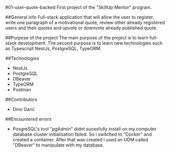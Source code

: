 #01-user-quote-backed
First project of the "SkillUp Mentor" program.

##General info
Full-stack application that will allow the user to register, write one paragraph of a motivational quote, review other already registered users and their quotes and upvote or downvote already published quote.

##Purpose of the project
The main purpose of the project is to learn full-stack development. The second purpose is to learn new technologies such as Typescript NestJs, PostgreSQL, TypeORM.

##Technologies
- NestJs
- PostgreSQL
- DBeaver
- TypeORM
- Postman

##Contributors
- Dino Garić

##Encountered errors
- PosgreSQL's tool "pgAdmin" didnt sucesfully install on my computer database cluster initialisation failed. So i switched to "Docker" and created a container. After that was created i used an UDM called "DBeaver" to manipulate with my database.
